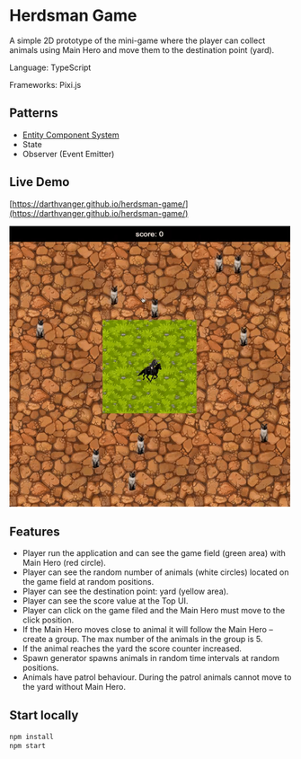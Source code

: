 # Herdsman Game

A simple 2D prototype of the mini-game where the player can collect animals using Main Hero and move them to the destination point (yard).

Language: TypeScript

Frameworks: Pixi.js

## Patterns
- [Entity Component System](https://www.kodeco.com/2806-introduction-to-component-based-architecture-in-games)
- State
- Observer (Event Emitter)

## Live Demo
[https://darthvanger.github.io/herdsman-game/](https://darthvanger.github.io/herdsman-game/)

![Game demo](./readme-img/herdsman-game-demo-v3.gif)

## Features
- Player run the application and can see the game field (green area) with Main Hero (red circle).
- Player can see the random number of animals (white circles) located on the game field at random positions.
- Player can see the destination point: yard (yellow area).
- Player can see the score value at the Top UI.
- Player can click on the game filed and the Main Hero must move to the click position.
- If the Main Hero moves close to animal it will follow the Main Hero – create a group. The max number of the animals in the group is 5.
- If the animal reaches the yard the score counter increased.
- Spawn generator spawns animals in random time intervals at random positions.
- Animals have patrol behaviour. During the patrol animals cannot move to the yard without Main Hero.

## Start locally
```
npm install
npm start
```
